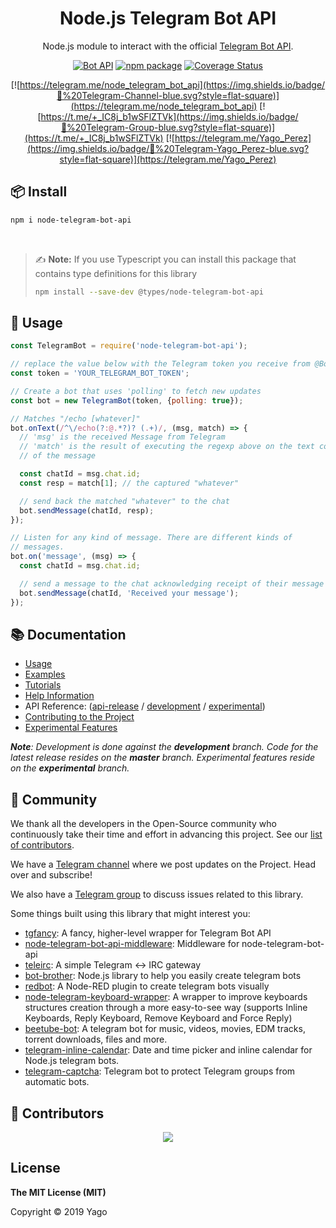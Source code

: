 <h1 align="center">Node.js Telegram Bot API</h1>

<div align="center">

Node.js module to interact with the official [Telegram Bot API](https://core.telegram.org/bots/api).


[![Bot API](https://img.shields.io/badge/Bot%20API-v.9.0-00aced.svg?style=flat-square&logo=telegram)](https://core.telegram.org/bots/api)
[![npm package](https://img.shields.io/npm/v/node-telegram-bot-api?logo=npm&style=flat-square)](https://www.npmjs.org/package/node-telegram-bot-api)
[![Coverage Status](https://img.shields.io/codecov/c/github/yagop/node-telegram-bot-api?style=flat-square&logo=codecov)](https://codecov.io/gh/yagop/node-telegram-bot-api)

[![https://telegram.me/node_telegram_bot_api](https://img.shields.io/badge/💬%20Telegram-Channel-blue.svg?style=flat-square)](https://telegram.me/node_telegram_bot_api)
[![https://t.me/+_IC8j_b1wSFlZTVk](https://img.shields.io/badge/💬%20Telegram-Group-blue.svg?style=flat-square)](https://t.me/+_IC8j_b1wSFlZTVk)
[![https://telegram.me/Yago_Perez](https://img.shields.io/badge/💬%20Telegram-Yago_Perez-blue.svg?style=flat-square)](https://telegram.me/Yago_Perez)

</div>

## 📦 Install

```sh
npm i node-telegram-bot-api
```

<br/>

> ✍️ **Note:** If you use Typescript you can install this package that contains type definitions for this library
>```sh
>npm install --save-dev @types/node-telegram-bot-api
>```

## 🚀 Usage

```js
const TelegramBot = require('node-telegram-bot-api');

// replace the value below with the Telegram token you receive from @BotFather
const token = 'YOUR_TELEGRAM_BOT_TOKEN';

// Create a bot that uses 'polling' to fetch new updates
const bot = new TelegramBot(token, {polling: true});

// Matches "/echo [whatever]"
bot.onText(/^\/echo(?:@.*?)? (.+)/, (msg, match) => {
  // 'msg' is the received Message from Telegram
  // 'match' is the result of executing the regexp above on the text content
  // of the message

  const chatId = msg.chat.id;
  const resp = match[1]; // the captured "whatever"

  // send back the matched "whatever" to the chat
  bot.sendMessage(chatId, resp);
});

// Listen for any kind of message. There are different kinds of
// messages.
bot.on('message', (msg) => {
  const chatId = msg.chat.id;

  // send a message to the chat acknowledging receipt of their message
  bot.sendMessage(chatId, 'Received your message');
});
```

## 📚 Documentation

* [Usage][usage]
* [Examples][examples]
* [Tutorials][tutorials]
* [Help Information][help]
* API Reference: ([api-release](../master/doc/api.md) / [development][api-dev] / [experimental][api-experimental])
* [Contributing to the Project][contributing]
* [Experimental Features][experimental]

_**Note**: Development is done against the **development** branch.
Code for the latest release resides on the **master** branch.
Experimental features reside on the **experimental** branch._


## 💭 Community

We thank all the developers in the Open-Source community who continuously
take their time and effort in advancing this project.
See our [list of contributors][contributors].

We have a [Telegram channel][tg-channel] where we post updates on
the Project. Head over and subscribe!

We also have a [Telegram  group][tg-group] to discuss issues related to this library.

Some things built using this library that might interest you:

* [tgfancy](https://github.com/GochoMugo/tgfancy): A fancy, higher-level wrapper for Telegram Bot API
* [node-telegram-bot-api-middleware](https://github.com/idchlife/node-telegram-bot-api-middleware): Middleware for node-telegram-bot-api
* [teleirc](https://github.com/FruitieX/teleirc): A simple Telegram ↔ IRC gateway
* [bot-brother](https://github.com/SerjoPepper/bot-brother): Node.js library to help you easily create telegram bots
* [redbot](https://github.com/guidone/node-red-contrib-chatbot): A Node-RED plugin to create telegram bots visually
* [node-telegram-keyboard-wrapper](https://github.com/alexandercerutti/node-telegram-keyboard-wrapper): A wrapper to improve keyboards structures creation through a more easy-to-see way (supports Inline Keyboards, Reply Keyboard, Remove Keyboard and Force Reply)
* [beetube-bot](https://github.com/kodjunkie/beetube-bot): A telegram bot for music, videos, movies, EDM tracks, torrent downloads, files and more.
* [telegram-inline-calendar](https://github.com/VDS13/telegram-inline-calendar): Date and time picker and inline calendar for Node.js telegram bots.
* [telegram-captcha](https://github.com/VDS13/telegram-captcha): Telegram bot to protect Telegram groups from automatic bots.


## 👥 Contributors

<p align="center">
  <a href="https://github.com/yagop/node-telegram-bot-api/graphs/contributors">
    <img src="https://contrib.rocks/image?repo=yagop/node-telegram-bot-api" />
  </a>
</p>

## License

**The MIT License (MIT)**

Copyright © 2019 Yago

[usage]:https://github.com/yagop/node-telegram-bot-api/tree/master/doc/usage.md
[examples]:https://github.com/yagop/node-telegram-bot-api/tree/master/examples
[help]:https://github.com/yagop/node-telegram-bot-api/tree/master/doc/help.md
[tutorials]:https://github.com/yagop/node-telegram-bot-api/tree/master/doc/tutorials.md
[api-dev]:https://github.com/yagop/node-telegram-bot-api/tree/master/doc/api.md
[api-release]:https://github.com/yagop/node-telegram-bot-api/tree/release/doc/api.md
[api-experimental]:https://github.com/yagop/node-telegram-bot-api/tree/experimental/doc/api.md
[contributing]:https://github.com/yagop/node-telegram-bot-api/tree/master/CONTRIBUTING.md
[contributors]:https://github.com/yagop/node-telegram-bot-api/graphs/contributors
[experimental]:https://github.com/yagop/node-telegram-bot-api/tree/master/doc/experimental.md
[tg-channel]:https://telegram.me/node_telegram_bot_api
[tg-group]:https://t.me/+nc3A9Hs1S81mYzdk
